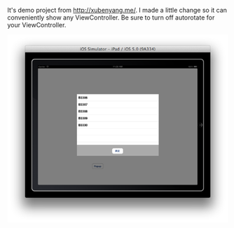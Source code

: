 It's demo project from <http://xubenyang.me/>.
I made a little change so it can conveniently show any ViewController.
Be sure to turn off autorotate for your ViewController.

![DEMO.png](DEMO.png)